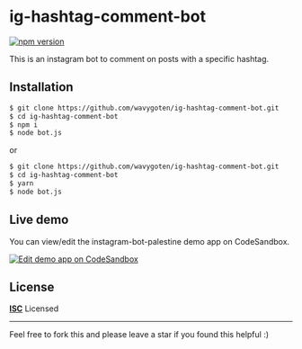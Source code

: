 # ig-hashtag-comment-bot

[![npm version](https://badge.fury.io/js/instagram-bot-palestine.svg)](https://badge.fury.io/js/instagram-bot-palestine)

This is an instagram bot to comment on posts with a specific hashtag.

## Installation

```bash
$ git clone https://github.com/wavygoten/ig-hashtag-comment-bot.git
$ cd ig-hashtag-comment-bot
$ npm i
$ node bot.js
```

or

```bash
$ git clone https://github.com/wavygoten/ig-hashtag-comment-bot.git
$ cd ig-hashtag-comment-bot
$ yarn
$ node bot.js
```

## Live demo

You can view/edit the instagram-bot-palestine demo app on CodeSandbox.

[![Edit demo app on CodeSandbox](https://codesandbox.io/static/img/play-codesandbox.svg)](https://codesandbox.io/s/focused-breeze-vhm1z)

## License

**[ISC](LICENSE)** Licensed

---

Feel free to fork this and please leave a star if you found this helpful :)
